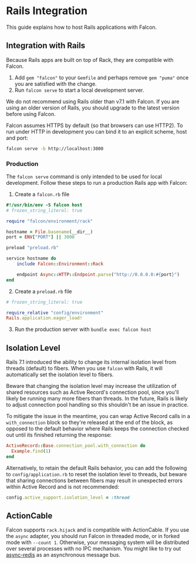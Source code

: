# Rails Integration

This guide explains how to host Rails applications with Falcon.

## Integration with Rails

Because Rails apps are built on top of Rack, they are compatible with Falcon.

1. Add `gem "falcon"` to your `Gemfile` and perhaps remove `gem "puma"` once you are satisfied with the change.
2. Run `falcon serve` to start a local development server.

We do not recommend using Rails older than v7.1 with Falcon. If you are using an older version of Rails, you should upgrade to the latest version before using Falcon.

Falcon assumes HTTPS by default (so that browsers can use HTTP2). To run under HTTP in development you can bind it to an explicit scheme, host and port:

~~~ bash
falcon serve -b http://localhost:3000
~~~

### Production

The `falcon serve` command is only intended to be used for local development. Follow these steps to run a production Rails app with Falcon:

1. Create a `falcon.rb` file

~~~ rb
#!/usr/bin/env -S falcon host
# frozen_string_literal: true

require "falcon/environment/rack"

hostname = File.basename(__dir__)
port = ENV["PORT"] || 3000

preload "preload.rb"

service hostname do
	include Falcon::Environment::Rack

	endpoint Async::HTTP::Endpoint.parse("http://0.0.0.0:#{port}")
end
~~~

2. Create a `preload.rb` file

~~~ rb
# frozen_string_literal: true

require_relative "config/environment"
Rails.application.eager_load!
~~~

3. Run the production server with `bundle exec falcon host`


## Isolation Level

Rails 7.1 introduced the ability to change its internal isolation level from threads (default) to fibers. When you use `falcon` with Rails, it will automatically set the isolation level to fibers.

Beware that changing the isolation level may increase the utilization of shared resources such as Active Record's connection pool, since you'll likely be running many more fibers than threads. In the future, Rails is likely to adjust connection pool handling so this shouldn't be an issue in practice.

To mitigate the issue in the meantime, you can wrap Active Record calls in a `with_connection` block so they're released at the end of the block, as opposed to the default behavior where Rails keeps the connection checked out until its finished returning the response:

~~~ ruby
ActiveRecord::Base.connection_pool.with_connection do
  Example.find(1)
end
~~~

Alternatively, to retain the default Rails behavior, you can add the following to `config/application.rb` to reset the isolation level to threads, but beware that sharing connections between fibers may result in unexpected errors within Active Record and is not recommended:

~~~ ruby
config.active_support.isolation_level = :thread
~~~

## ActionCable

Falcon supports `rack.hijack` and is compatible with ActionCable. If you use the `async` adapter, you should run Falcon in threaded mode, or in forked mode with `--count 1`. Otherwise, your messaging system will be distributed over several processes with no IPC mechanism. You might like to try out [async-redis](https://github.com/socketry/async-redis) as an asynchronous message bus.
